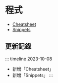 # 程式
* [Cheatsheet](./Cheatsheet/vscode)
* [Snippets](./Snippets/javascript)

## 更新記錄
::: timeline 2023-10-08
- 新增「Cheatsheet」
- 新增「Snippets」
:::

